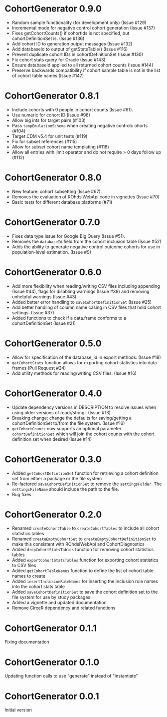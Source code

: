 CohortGenerator 0.9.0
=======================
- Random sample functionality (for development only) (Issue #129)
- Incremental mode for negative control cohort generation (Issue #137)
- Fixes getCohortCounts() if cohortIds is not specified, but cohortDefinitionSet is. (Issue #136)
- Add cohort ID to generation output messages (Issue #132)
- Add databaseId to output of getStatsTable() (Issue #116)
- Prevent duplicate cohort IDs in cohortDefinitionSet (Issue #130)
- Fix cohort stats query for Oracle (Issue #143)
- Ensure databaseId applied to all returned cohort counts (Issue #144)
- Preserve backwards compatibility if cohort sample table is not in the list of cohort table names (Issue #147) 


CohortGenerator 0.8.1
=======================
- Include cohorts with 0 people in cohort counts (Issue #91).
- Use numeric for cohort ID (Issue #98)
- Allow big ints for target pairs (#103)
- Pass `tempEmulationSchema` when creating negative controlc ohorts (#104)
- Target CDM v5.4 for unit tests (#119)
- Fix for subset references (#115)
- Allow for subset cohort name templating (#118)
- Allow all entries with limit operator and do not require > 0 days follow up (#112)

CohortGenerator 0.8.0
=======================
- New feature: cohort subsetting (Issue #67).
- Removes the evaluation of ROhdsiWebApi code in vignettes (Issue #70)
- Basic tests for different database platforms (#71)

CohortGenerator 0.7.0
=======================
- Fixes data type issue for Google Big Query (Issue #51).
- Removes the `databaseId` field from the cohort inclusion table (Issue #52)
- Adds the ability to generate negative control outcome cohorts for use in population-level estimation. (Issue #9)

CohortGenerator 0.6.0
=======================
- Add more flexibility when reading/writing CSV files including appending (Issue #44), flags for disabling warnings (Issue #38) and removing unhelpful warnings (Issue #43).
- Added better error handling to `saveCohortDefinitionSet` (Issue #25)
- Add better handling of column name casing in CSV files that hold cohort settings. (Issue #37)
- Added functions to check if a data.frame conforms to a cohortDefinitionSet (Issue #21)

CohortGenerator 0.5.0
=======================
- Allow for specification of the database_id in export methods. (Issue #18)
- `getCohortStats` function allows for exporting cohort statistics into data frames (Pull Request #24)
- Add utility methods for reading/writing CSV files. (Issue #16)

CohortGenerator 0.4.0
=======================
- Update dependency versions in DESCRIPTION to resolve issues when using older versions of readr/stringi. (Issue #13)
- Breaking change: change the defaults for saving/getting a cohortDefinitionSet to/from the file system. (Issue #16)
- `getCohortCounts` now supports an optional parameter `cohortDefinitionSet` which will join the cohort counts with the cohort definition set when desired (Issue #14)

CohortGenerator 0.3.0
=======================
- Added `getCohortDefintionSet` function for retrieving a cohort definition set from either a package or the file system
- Re-factored `saveCohortDefinitionSet` to remove the `settingsFolder`. The `settingsFileName` should include the path to the file.
- Bug fixes

CohortGenerator 0.2.0
=======================

- Renamed `createCohortTable` to `createCohortTables` to include all cohort statistics tables
- Renamed `createEmptyCohortSet` to `createEmptyCohortDefinitionSet` to make this consistent with ROhdsiWebApi and CohortDiagnostics
- Added `dropCohortStatsTables` function for removing cohort statistics tables
- Added `exportCohortStatsTables` function for exporting cohort statistics to CSV files
- Added `getCohortTableNames` function to define the list of cohort table names to create
- Added `insertInclusionRuleNames` for inserting the inclusion rule names into the cohort stats table
- Added `saveCohortDefinitionSet` to save the cohort definition set to the file system for use by study packages
- Added a vignette and updated documentation
- Remove CirceR dependency and related functions

CohortGenerator 0.1.1
=======================

Fixing documentation

CohortGenerator 0.1.0
=======================

Updating function calls to use "generate" instead of "instantiate"

CohortGenerator 0.0.1
=======================

Initial version